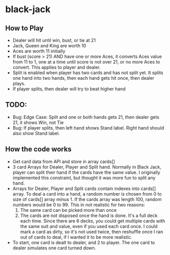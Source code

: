 # black-jack

## How to Play

- Dealer will hit until win, bust, or tie at 21
- Jack, Queen and King are worth 10
- Aces are worth 11 initially
- If bust (score > 21) AND have one or more Aces,
  it converts Aces value from 11 to 1,
  one at a time until score is not over 21,
  or no more Aces to convert.
  This applies to player and dealer.
- Split is enabled when player has two cards
  and has not split yet.
  It splits one hand into two hands,
  then each hand gets hit once, then dealer plays.
- If player splits, then dealer will try to beat higher hand

## TODO:

- Bug: Edge Case: Split and one or both hands gets 21, then dealer gets 21, it shows Win, not Tie
- Bug: If player splits, then left hand shows Stand label. Right hand should also show Stand label.

## How the code works

- Get card data from API and store in array cards[]
- 3 card Arrays for Dealer, Player and Split hand.
  Normally in Black Jack, player can split their hand if the cards have the same value.
  I originally implemented this constraint, but thought it was more fun to split any hand.
- Arrays for Dealer, Player and Split cards contain indexes into cards[] array.
  To deal a card into a hand, a random number is chosen from 0 to size of cards[] array minus 1.
  If the cards array was length 100, random numbers would be 0 to 99.
  This in not realistic for two reasons:
  1. The same card can be picked more than once
  2. The cards are not disposed once the hand is done. It's a full deck each time.
  Since there are 6 decks, you could get multiple cards with the same suit and value,
  even if you used each card once. I could mark a card as dirty, so it's not used twice,
  then reshuffle once I ran out of cards to deal, if I wanted it to be more realistic.
- To start, one card is dealt to dealer, and 2 to player.
  The one card to dealer simulates one card turned down.
